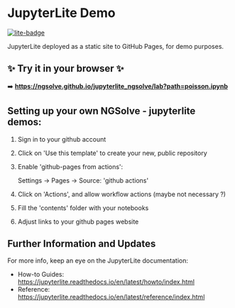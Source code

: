 # JupyterLite Demo

[![lite-badge](https://jupyterlite.rtfd.io/en/latest/_static/badge.svg)](https://ngsolve.github.io/jupyterlite_ngsolve/lab?path=poisson.ipynb)

JupyterLite deployed as a static site to GitHub Pages, for demo purposes.

## ✨ Try it in your browser ✨  

➡️ **https://ngsolve.github.io/jupyterlite_ngsolve/lab?path=poisson.ipynb**


## Setting up your own NGSolve - jupyterlite demos:

1. Sign in to your github account
   
2. Click on 'Use this template' to create your new, public repository
   
3. Enable 'github-pages from actions':

   Settings -> Pages -> Source: 'github actions'

4. Click on 'Actions', and allow workflow actions (maybe not necessary ?)

5. Fill the 'contents' folder with your notebooks

6. Adjust links to your github pages website



## Further Information and Updates

For more info, keep an eye on the JupyterLite documentation:

- How-to Guides: https://jupyterlite.readthedocs.io/en/latest/howto/index.html
- Reference: https://jupyterlite.readthedocs.io/en/latest/reference/index.html
